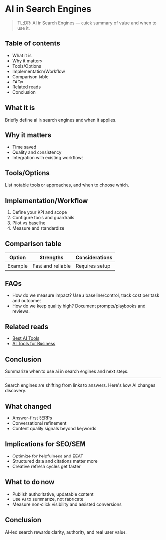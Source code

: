 # AI in Search Engines

> TL;DR: AI in Search Engines — quick summary of value and when to use it.

## Table of contents
- What it is
- Why it matters
- Tools/Options
- Implementation/Workflow
- Comparison table
- FAQs
- Related reads
- Conclusion

## What it is
Briefly define ai in search engines and when it applies.

## Why it matters
- Time saved
- Quality and consistency
- Integration with existing workflows

## Tools/Options
List notable tools or approaches, and when to choose which.

## Implementation/Workflow
1. Define your KPI and scope
2. Configure tools and guardrails
3. Pilot vs baseline
4. Measure and standardize

## Comparison table
| Option | Strengths | Considerations |
| --- | --- | --- |
| Example | Fast and reliable | Requires setup |

## FAQs
- How do we measure impact? Use a baseline/control, track cost per task and outcomes.
- How do we keep quality high? Document prompts/playbooks and reviews.

## Related reads
- [Best AI Tools](/blogs/best-ai-tools)
- [AI Tools for Business](/blogs/ai-tools-for-business)

## Conclusion
Summarize when to use ai in search engines and next steps.


---

Search engines are shifting from links to answers. Here's how AI changes discovery.

## What changed
- Answer-first SERPs
- Conversational refinement
- Content quality signals beyond keywords

## Implications for SEO/SEM
- Optimize for helpfulness and EEAT
- Structured data and citations matter more
- Creative refresh cycles get faster

## What to do now
- Publish authoritative, updatable content
- Use AI to summarize, not fabricate
- Measure non-click visibility and assisted conversions

## Conclusion
AI-led search rewards clarity, authority, and real user value.
